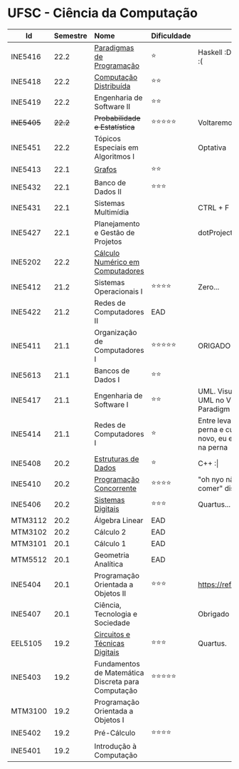 # UFSC - Ciência da Computação

| Id          | Semestre | Nome                                                                   | Dificuldade   |                                             |
| ----------- |:-------- |:---------------------------------------------------------------------- | :---------------------------|:----------------------------------------------------- |
| INE5416     | 22.2     | [Paradigmas de Programação](https://github.com/1allan/INE5416)         | ⭐            | Haskell :D Lisp :\| Prolog :(               |
| INE5418     | 22.2     | [Computação Distribuída](https://github.com/1allan/INE5418)            | ⭐⭐          |                                             |
| INE5419     | 22.2     | Engenharia de Software II                                              | ⭐⭐          |                                             |
| ~~INE5405~~ | ~~22.2~~ | ~~Probabilidade e Estatística~~                                        | ⭐⭐⭐⭐⭐   | Voltaremos mais fortes                   |
| INE5451     | 22.2     | Tópicos Especiais em Algoritmos I                                      |               | Optativa                                    |
| INE5413     | 22.1     | [Grafos](https://github.com/1allan/INE5413)                            | ⭐⭐          |                                             |
| INE5432     | 22.1     | Banco de Dados II                                                      | ⭐⭐⭐        |                                             |
| INE5431     | 22.1     | Sistemas Multimídia                                                    |                 | CTRL + F                                    |
| INE5427     | 22.1     | Planejamento e Gestão de Projetos                                      |                | dotProject+                                  |
| INE5202     | 22.2     | [Cálculo Numérico em Computadores](https://github.com/1allan/INE5202)  |                |                                             |
| INE5412     | 21.2     | Sistemas Operacionais I                                                | ⭐⭐⭐⭐      | Zero...                                    |
| INE5422     | 21.2     | Redes de Computadores II                                               | EAD             |                                            |
| INE5411     | 21.1     | Organização de Computadores I                                          | ⭐⭐⭐⭐⭐   | ORIGADO EAD                                 |
| INE5613     | 21.1     | Bancos de Dados I                                                      | ⭐⭐          |                                              |
| INE5417     | 21.1     | Engenharia de Software I                                               | ⭐⭐          | UML. Visual Paradigm. UML no Visual Paradigm |
| INE5414     | 21.1     | Redes de Computadores I                                                | ⭐             | Entre levar um tiro na perna e cursar isso de novo, eu escolho 2 tiros na perna |
| INE5408     | 20.2     | [Estruturas de Dados](https://github.com/1allan/INE5408)               | ⭐            | C++ :\|                                     |
| INE5410     | 20.2     | [Programação Concorrente](https://github.com/1allan/INE5410)           | ⭐⭐⭐⭐     | "oh nyo não consigo comer" disse o filósofo |
| INE5406     | 20.2     | [Sistemas Digitais](https://github.com/1allan/INE5406)                 | ⭐⭐⭐        | Quartus... de novo...                       |
| MTM3112     | 20.2     | Álgebra Linear                                                         | EAD             |                                             |
| MTM3102     | 20.2     | Cálculo 2                                                              | EAD             |                                             |
| MTM3101     | 20.1     | Cálculo 1                                                              | EAD            |                                             |
| MTM5512     | 20.1     | Geometria Analítica                                                    | EAD             |                                             |
| INE5404     | 20.1     | Programação Orientada a Objetos II                                     | ⭐⭐⭐        | https://refactoring.guru/                   |
| INE5407     | 20.1     | Ciência, Tecnologia e Sociedade                                        |                  | Obrigado EAD                               |
| EEL5105     | 19.2     | [Circuitos e Técnicas Digitais](https://github.com/1allan/EEL5105)     | ⭐⭐⭐        | Quartus.                                    |
| INE5403     | 19.2     | Fundamentos de Matemática Discreta para Computação                     | ⭐⭐⭐⭐⭐   |                                             |
| MTM3100     | 19.2     | Programação Orientada a Objetos I                                      |                |                                             |
| INE5402     | 19.2     | Pré-Cálculo                                                            | ⭐⭐⭐⭐      |                                            |
| INE5401     | 19.2     | Introdução à Computação                                                |                |                                              |
